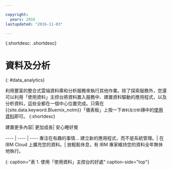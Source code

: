 ```yaml
---

copyright:
  years: 2016
lastupdated: "2016-11-03"

---
```


{:shortdesc: .shortdesc}

# 資料及分析
{: #data_analytics}

利用豐富的整合式雲端資料庫和分析服務來執行其他作業。除了探索服務外，您還可以利用「使用資料」主控台將資料置入服務中、建置資料驅動的應用程式，以及分析資料，這些全都在一個中心位置完成。只需在 {{site.data.keyword.Bluemix_notm}}「儀表板」上按一下`資料及分析`磚中的[使用資料](https://console.ng.bluemix.net/data/services/)即可。
{:shortdesc}


建置更多內容| 更加成長| 安心睡好覺

---- | ---- | ----
專注在有趣的事情... 建立新的應用程式，而不是系統管理。| 在 IBM Cloud 上擴充您的資料。| 放輕鬆休息，有 IBM 專家維持您的資料全年無休地執行。

{: caption="表 1. 使用「使用資料」主控台的好處" caption-side="top"}
